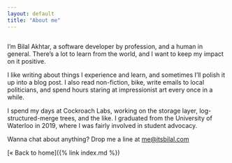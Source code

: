 ```yaml
---
layout: default
title: "About me"
---
```


<img src="/assets/images/me.jpg" alt="" class="my-pic">

I’m Bilal Akhtar, a software developer by profession, and a human in general. There’s a lot to learn from the world, and I want to keep my impact on it positive.

I like writing about things I experience and learn, and sometimes I’ll polish it up into a blog post. I also read non-fiction, bike, write emails to local politicians, and spend hours staring at impressionist art every once in a while.

I spend my days at Cockroach Labs, working on the storage layer, log-structured-merge trees, and the like. I graduated from the University of Waterloo in 2019, where I was fairly involved in student advocacy.

Wanna chat about anything? Drop me a line at [me@itsbilal.com](mailto:me@itsbilal.com)

[« Back to home]({% link index.md %})